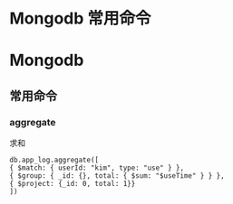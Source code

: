 # Mongodb 常用命令
# Mongodb
## 常用命令
### aggregate
求和
```shell
db.app_log.aggregate([
{ $match: { userId: "kim", type: "use" } },
{ $group: { _id: {}, total: { $sum: "$useTime" } } },
{ $project: {_id: 0, total: 1}}
])
```